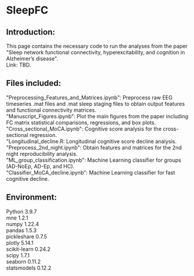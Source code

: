 # SleepFC

## Introduction:
This page contains the necessary code to run the analyses from the paper "Sleep network functional connectivity, hyperexcitability, and cognition in Alzheimer’s disease".  
Link: TBD.  

## Files included:  
"Preprocessing_Features_and_Matrices.ipynb": Preprocess raw EEG timeseries .mat files and .mat sleep staging files to obtain output features and functional connectivity matrices.  
"Manuscript_Figures.ipynb": Plot the main figures from the paper including FC matrix statistical comparisons, regressions, and box plots.  
"Cross_sectional_MoCA.ipynb": Cognitive score analysis for the cross-sectional regression.  
"Longitudinal_decline.R: Longitudinal cognitive score decline analysis.  
"Preprocess_2nd_night.ipynb": Obtain features and matrices for the 2nd night reproducibility analysis.  
"ML_group_classification.ipynb": Machine Learning classifier for groups (AD-NoEp, AD-Ep, and HC).  
"Classifier_MoCA_decline.ipynb": Machine Learning classifier for fast cognitive decline.  

## Environment:  
Python 3.9.7  
mne 1.2.1  
numpy 1.22.4  
pandas 1.5.3  
pickleshare 0.7.5  
plotly 5.14.1  
scikit-learn 0.24.2  
scipy 1.7.1  
seaborn 0.11.2  
statsmodels 0.12.2  
